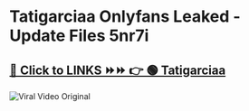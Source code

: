 
 # Tatigarciaa Onlyfans Leaked - Update Files 5nr7i

## <h2><a href="https://clipsfans.com/Tatigarciaa&ref=git">🔗 Click to LINKS ⏩⏩ 👉 🟢 Tatigarciaa </a></h2>

<a href="https://clipsfans.com/Tatigarciaa&ref=git" rel="nofollow" data-target="animated-image.originalLink"><img src="https://i.ibb.co.com/xMMVF88/686577567.gif" alt="Viral Video Original" style="max-width: 100%; display: inline-block;" data-target="animated-image.originalImage"></a>

